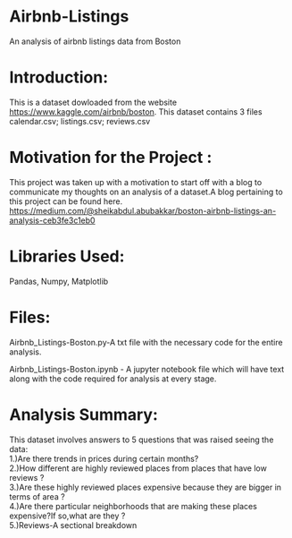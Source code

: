# Airbnb-Listings

An analysis of airbnb listings data from Boston 

# Introduction:

This is a dataset dowloaded from the website https://www.kaggle.com/airbnb/boston. This dataset contains 3 files 
calendar.csv;
listings.csv;
reviews.csv

# Motivation for the Project :

This project was taken up with a motivation to start off with a blog to communicate my thoughts on an analysis of a dataset.A blog pertaining to this project can be found here.
https://medium.com/@sheikabdul.abubakkar/boston-airbnb-listings-an-analysis-ceb3fe3c1eb0


# Libraries Used:

Pandas,
Numpy,
Matplotlib

# Files:

Airbnb_Listings-Boston.py-A txt file with the necessary  code for the entire analysis.

Airbnb_Listings-Boston.ipynb - A jupyter notebook file which will have text along with the code required for analysis at every stage.

# Analysis Summary:

This dataset involves answers to 5 questions that was raised seeing the data: </br>
1.)Are there trends in prices during certain months? </br>
2.)How different are highly reviewed places from places that have low reviews ? </br>
3.)Are these highly reviewed places expensive because they are bigger in terms of area ?  </br>
4.)Are there particular neighborhoods that are making these places expensive?If so,what are they ?  </br>
5.)Reviews-A sectional breakdown
